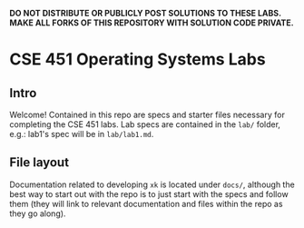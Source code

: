 **DO NOT DISTRIBUTE OR PUBLICLY POST SOLUTIONS TO THESE LABS. MAKE ALL FORKS OF THIS REPOSITORY WITH SOLUTION CODE PRIVATE.**

# CSE 451 Operating Systems Labs

## Intro

Welcome! Contained in this repo are specs and starter files necessary for completing the CSE 451 labs. Lab specs are contained in the `lab/` folder, e.g.: lab1's spec will be in `lab/lab1.md`.

## File layout

Documentation related to developing `xk` is located under `docs/`, although the best way to start out with the repo is to just start with the specs and follow them (they will link to relevant documentation and files within the repo as they go along).
